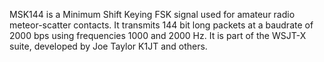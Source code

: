 MSK144 is a Minimum Shift Keying FSK signal used for amateur radio meteor-scatter contacts. It transmits 144 bit long packets at a baudrate of 2000 bps using frequencies 1000 and 2000 Hz. It is part of the WSJT-X suite, developed by Joe Taylor K1JT and others.